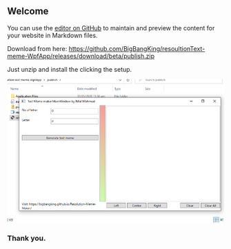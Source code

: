 ## Welcome 

You can use the [editor on GitHub](https://github.com/BigBangKing/Resolution-Meme-Maker/edit/master/README.md) to maintain and preview the content for your website in Markdown files.
 
 Download from here: https://github.com/BigBangKing/resoultionText-meme-WpfApp/releases/download/beta/publish.zip

Just unzip and install the clicking the setup.

![Image](https://github.com/BigBangKing/Resolution-Meme-Maker/blob/master/Capture.PNG)

### Thank you.
  
